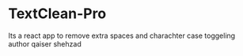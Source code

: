 # TextClean-Pro
Its a react app to remove extra spaces and charachter case toggeling 
author qaiser shehzad
